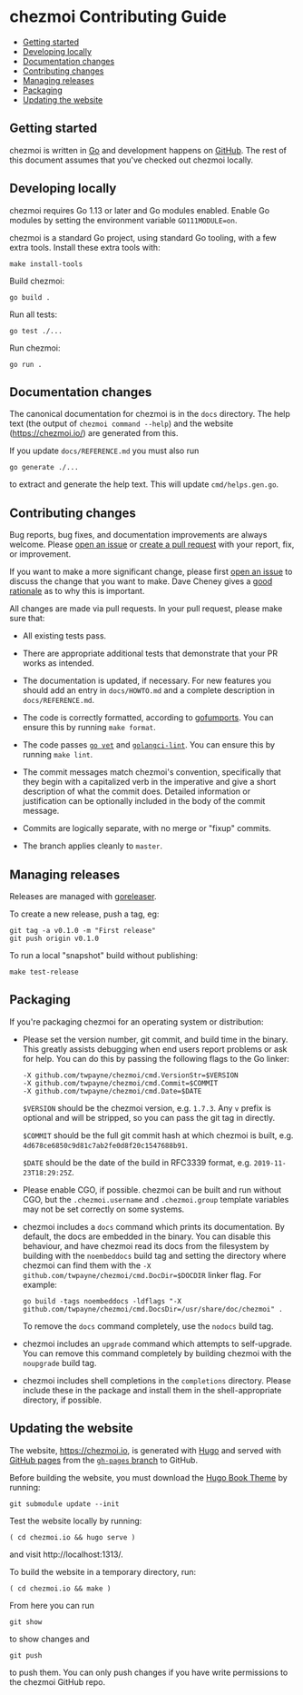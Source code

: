 # chezmoi Contributing Guide

<!--- toc --->
* [Getting started](#getting-started)
* [Developing locally](#developing-locally)
* [Documentation changes](#documentation-changes)
* [Contributing changes](#contributing-changes)
* [Managing releases](#managing-releases)
* [Packaging](#packaging)
* [Updating the website](#updating-the-website)

## Getting started

chezmoi is written in [Go](https://golang.org) and development happens on
[GitHub](https://github.com). The rest of this document assumes that you've
checked out chezmoi locally.

## Developing locally

chezmoi requires Go 1.13 or later and Go modules enabled. Enable Go modules by
setting the environment variable `GO111MODULE=on`.

chezmoi is a standard Go project, using standard Go tooling, with a few extra
tools. Install these extra tools with:

    make install-tools

Build chezmoi:

    go build .

Run all tests:

    go test ./...

Run chezmoi:

    go run .

## Documentation changes

The canonical documentation for chezmoi is in the `docs` directory. The help
text (the output of `chezmoi command --help`) and the website
(https://chezmoi.io/) are generated from this.

If you update `docs/REFERENCE.md` you must also run

    go generate ./...

to extract and generate the help text. This will update `cmd/helps.gen.go`.

## Contributing changes

Bug reports, bug fixes, and documentation improvements are always welcome.
Please [open an issue](https://github.com/twpayne/chezmoi/issues/new) or [create
a pull request](https://help.github.com/en/articles/creating-a-pull-request)
with your report, fix, or improvement.

If you want to make a more significant change, please first [open an
issue](https://github.com/twpayne/chezmoi/issues/new) to discuss the change that
you want to make. Dave Cheney gives a [good
rationale](https://dave.cheney.net/2019/02/18/talk-then-code) as to why this is
important.

All changes are made via pull requests. In your pull request, please make sure
that:

* All existing tests pass.

* There are appropriate additional tests that demonstrate that your PR works as
  intended.

* The documentation is updated, if necessary. For new features you should add an
  entry in `docs/HOWTO.md` and a complete description in `docs/REFERENCE.md`.

* The code is correctly formatted, according to
  [gofumports](https://mvdan.cc/gofumpt/gofumports). You can ensure this by
  running `make format`.

* The code passes [`go vet`](https://golang.org/cmd/vet/) and
  [`golangci-lint`](https://github.com/golangci/golangci-lint). You can ensure
  this by running `make lint`.

* The commit messages match chezmoi's convention, specifically that they begin
  with a capitalized verb in the imperative and give a short description of what
  the commit does. Detailed information or justification can be optionally
  included in the body of the commit message.

* Commits are logically separate, with no merge or "fixup" commits.

* The branch applies cleanly to `master`.

## Managing releases

Releases are managed with [goreleaser](https://goreleaser.com/).

To create a new release, push a tag, eg:

    git tag -a v0.1.0 -m "First release"
    git push origin v0.1.0

To run a local "snapshot" build without publishing:

    make test-release

## Packaging

If you're packaging chezmoi for an operating system or distribution:

* Please set the version number, git commit, and build time in the binary. This
  greatly assists debugging when end users report problems or ask for help. You
  can do this by passing the following flags to the Go linker:

  ```
  -X github.com/twpayne/chezmoi/cmd.VersionStr=$VERSION
  -X github.com/twpayne/chezmoi/cmd.Commit=$COMMIT
  -X github.com/twpayne/chezmoi/cmd.Date=$DATE
  ```

  `$VERSION` should be the chezmoi version, e.g. `1.7.3`. Any `v` prefix is
  optional and will be stripped, so you can pass the git tag in directly.

  `$COMMIT` should be the full git commit hash at which chezmoi is built, e.g.
  `4d678ce6850c9d81c7ab2fe0d8f20c1547688b91`.

  `$DATE` should be the date of the build in RFC3339 format, e.g.
  `2019-11-23T18:29:25Z`.

* Please enable CGO, if possible. chezmoi can be built and run without CGO, but
  the `.chezmoi.username` and `.chezmoi.group` template variables may not be set
  correctly on some systems.

* chezmoi includes a `docs` command which prints its documentation. By default,
  the docs are embedded in the binary. You can disable this behaviour, and have
  chezmoi read its docs from the filesystem by building with the `noembeddocs`
  build tag and setting the directory where chezmoi can find them with the `-X
  github.com/twpayne/chezmoi/cmd.DocDir=$DOCDIR` linker flag. For example:

  ```
  go build -tags noembeddocs -ldflags "-X github.com/twpayne/chezmoi/cmd.DocsDir=/usr/share/doc/chezmoi" .
  ```

  To remove the `docs` command completely, use the `nodocs` build tag.

* chezmoi includes an `upgrade` command which attempts to self-upgrade. You can
  remove this command completely by building chezmoi with the `noupgrade` build
  tag.

* chezmoi includes shell completions in the `completions` directory. Please
  include these in the package and install them in the shell-appropriate
  directory, if possible.

## Updating the website

The website, https://chezmoi.io, is generated with [Hugo](https://gohugo.io/)
and served with [GitHub pages](https://pages.github.com/) from the [`gh-pages`
branch](https://github.com/twpayne/chezmoi/tree/gh-pages) to GitHub.

Before building the website, you must download the [Hugo Book
Theme](https://github.com/alex-shpak/hugo-book) by running:

    git submodule update --init

Test the website locally by running:

    ( cd chezmoi.io && hugo serve )

and visit http://localhost:1313/.

To build the website in a temporary directory, run:

    ( cd chezmoi.io && make )

From here you can run

    git show

to show changes and

    git push

to push them. You can only push changes if you have write permissions to the
chezmoi GitHub repo.
